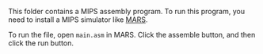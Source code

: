 This folder contains a MIPS assembly program. To run this program, you need to install a MIPS simulator like [MARS](http://courses.missouristate.edu/kenvollmar/mars/).

To run the file, open `main.asm` in MARS. Click the assemble button, and then click the run button.

